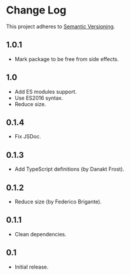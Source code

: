 # Change Log
This project adheres to [Semantic Versioning](http://semver.org/).

## 1.0.1
* Mark package to be free from side effects.

## 1.0
* Add ES modules support.
* Use ES2016 syntax.
* Reduce size.

## 0.1.4
* Fix JSDoc.

## 0.1.3
* Add TypeScript definitions (by Danakt Frost).

## 0.1.2
* Reduce size (by Federico Brigante).

## 0.1.1
* Clean dependencies.

## 0.1
* Initial release.
